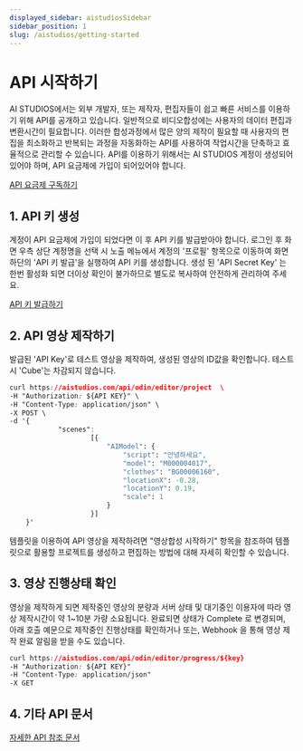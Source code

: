 ```yaml
---
displayed_sidebar: aistudiosSidebar
sidebar_position: 1
slug: /aistudios/getting-started
---
```


# API 시작하기

AI STUDIOS에서는 외부 개발자, 또는 제작자, 편집자들이 쉽고 빠른 서비스를 이용하기 위해 API를 공개하고 있습니다. 일반적으로 비디오합성에는 사용자의 데이터 편집과 변환시간이 필요합니다. 이러한 합성과정에서 많은 양의 제작이 필요할 때 사용자의 편집을 최소화하고 반복되는 과정을 자동화하는 API를 사용하여 작업시간을 단축하고 효율적으로 관리할 수 있습니다. API를 이용하기 위해서는 AI STUDIOS 계정이 생성되어있어야 하며, API 요금제에 가입이 되어있어야 합니다.

[API 요금제 구독하기](https://aistudios.com)



## 1. API 키 생성

계정이 API 요금제에 가입이 되었다면 이 후 API 키를 발급받아야 합니다. 로그인 후 화면 우측 상단 계정명을 선택 시 노출 메뉴에서 계정의 '프로필' 항목으로 이동하여 화면 하단의 'API 키 발급'을 실행하여 API 키를 생성합니다. 생성 된 'API Secret Key' 는 한번 활성화 되면 더이상 확인이 불가하므로 별도로 복사하여 안전하게 관리하여 주세요.

[API 키 발급하기](https://www.aistudios.com/pricing)



## 2. API 영상 제작하기

발급된 'API Key'로 테스트 영상을 제작하여, 생성된 영상의 ID값을 확인합니다. 테스트시 'Cube'는 차감되지 않습니다.

```css
curl https://aistudios.com/api/odin/editor/project  \
-H "Authorization: ${API KEY}" \
-H "Content-Type: application/json" \
-X POST \
-d '{
            "scenes":
                    [{
                        "AIModel": {
                            "script": "안녕하세요",
                            "model": "M000004017",
                            "clothes": "BG00006160",
                            "locationX": -0.28,
                            "locationY": 0.19,
                            "scale": 1
                        }
                    }]
    }'
```

템플릿을 이용하여 API 영상을 제작하려면 "영상합성 시작하기" 항목을 참조하여 템플릿으로 활용할 프로젝트를 생성하고 편집하는 방법에 대해 자세히 확인할 수 있습니다.



## 3. 영상 진행상태 확인

영상을 제작하게 되면 제작중인 영상의 분량과 서버 상태 및 대기중인 이용자에 따라 영상 제작시간이 약 1~10분 가량 소요됩니다. 완료되면 상태가 Complete 로 변경되며, 아래 호출 예문으로 제작중인 진행상태를 확인하거나 또는, Webhook 을 통해 영상 제작 완료 알림을 받을 수도 있습니다.

```css
curl https://aistudios.com/api/odin/editor/progress/${key}
-H "Authorization: ${API KEY}"
-H "Content-Type: application/json"
-X GET
```

## 4. 기타 API 문서

[자세한 API 참조 문서](reference/auth)
